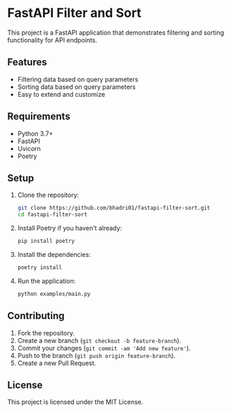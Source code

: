 # FastAPI Filter and Sort

This project is a FastAPI application that demonstrates filtering and sorting functionality for API endpoints.

## Features

- Filtering data based on query parameters
- Sorting data based on query parameters
- Easy to extend and customize

## Requirements

- Python 3.7+
- FastAPI
- Uvicorn
- Poetry

## Setup

1. Clone the repository:
    ```sh
    git clone https://github.com/bhadri01/fastapi-filter-sort.git
    cd fastapi-filter-sort
    ```

2. Install Poetry if you haven't already:
    ```sh
    pip install poetry
    ```

3. Install the dependencies:
    ```sh
    poetry install
    ```

4. Run the application:
    ```sh
    python examples/main.py
    ```

## Contributing

1. Fork the repository.
2. Create a new branch (`git checkout -b feature-branch`).
3. Commit your changes (`git commit -am 'Add new feature'`).
4. Push to the branch (`git push origin feature-branch`).
5. Create a new Pull Request.

## License

This project is licensed under the MIT License.
